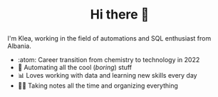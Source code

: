 #  <p align = "center"> Hi there 🖖 </p>

I'm Klea, working in the field of automations and SQL enthusiast from Albania.


- :atom: Career transition from chemistry to technology in 2022
- 🤖 Automating all the cool (*boring*) stuff
- 📊 Loves working with data and learning new skills every day 
- ✍🏻 Taking notes all the time and organizing everything




